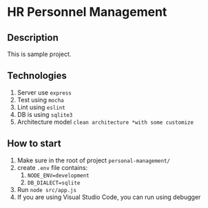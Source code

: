 # HR Personnel Management

## Description
This is sample project.

## Technologies
1. Server use `express`
2. Test using `mocha`
3. Lint using `eslint`
4. DB is using `sqlite3`
5. Architecture model `clean architecture *with some customize`

## How to start
1. Make sure in the root of project `personal-management/`
2. create `.env` file contains:
   1. `NODE_ENV=development`
   2. `DB_DIALECT=sqlite`
3. Run `node src/app.js`
4. If you are using Visual Studio Code, you can run using debugger